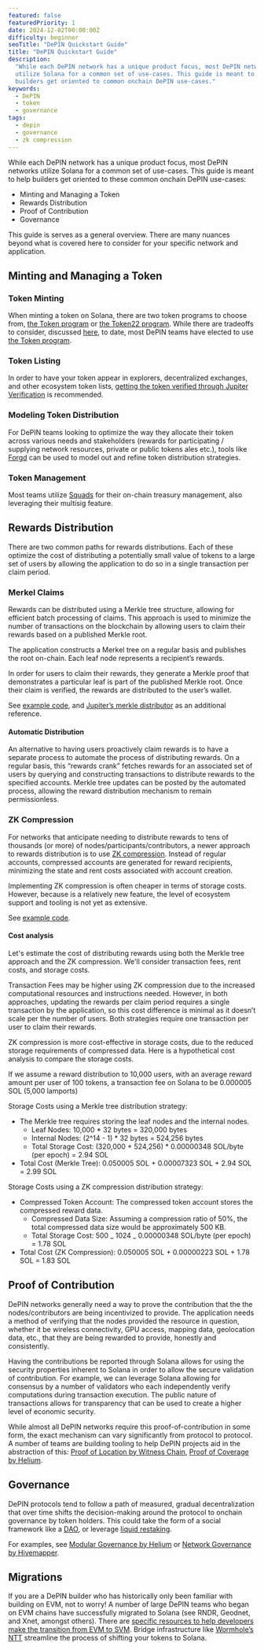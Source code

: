 ```yaml
---
featured: false
featuredPriority: 1
date: 2024-12-02T00:00:00Z
difficulty: beginner
seoTitle: "DePIN Quickstart Guide"
title: "DePIN Quickstart Guide"
description:
  "While each DePIN network has a unique product focus, most DePIN networks
  utilize Solana for a common set of use-cases. This guide is meant to help
  builders get oriented to common onchain DePIN use-cases."
keywords:
  - DePIN
  - token
  - governance
tags:
  - depin
  - governance
  - zk compression
---
```


While each DePIN network has a unique product focus, most DePIN networks utilize
Solana for a common set of use-cases. This guide is meant to help builders get
oriented to these common onchain DePIN use-cases:

- Minting and Managing a Token
- Rewards Distribution
- Proof of Contribution
- Governance

<Callout type="note">
This guide is serves as a general overview. There are many nuances beyond what
is covered here to consider for your specific network and application.
</Callout>

## Minting and Managing a Token

### Token Minting

When minting a token on Solana, there are two token programs to choose from,
[the Token program](https://spl.solana.com/token) or
[the Token22 program](https://spl.solana.com/token-2022). While there are
tradeoffs to consider, discussed
[here](https://solana.stackexchange.com/questions/9205/what-is-the-advantage-of-using-the-token22-token-extensions-program-over-the-old),
to date, most DePIN teams have elected to use
[the Token program](https://spl.solana.com/token).

### Token Listing

In order to have your token appear in explorers, decentralized exchanges, and
other ecosystem token lists,
[getting the token verified through Jupiter Verification](https://station.jup.ag/guides/general/get-your-token-on-jupiter)
is recommended.

### Modeling Token Distribution

For DePIN teams looking to optimize the way they allocate their token across
various needs and stakeholders (rewards for participating / supplying network
resources, private or public tokens ales etc.), tools like
[Forgd](https://www.forgd.com/) can be used to model out and refine token
distribution strategies.

### Token Management

Most teams utilize [Squads](https://squads.so/) for their on-chain treasury
management, also leveraging their multisig feature.

## Rewards Distribution

There are two common paths for rewards distributions. Each of these optimize the
cost of distributing a potentially small value of tokens to a large set of users
by allowing the application to do so in a single transaction per claim period.

### Merkel Claims

Rewards can be distributed using a Merkle tree structure, allowing for efficient
batch processing of claims. This approach is used to minimize the number of
transactions on the blockchain by allowing users to claim their rewards based on
a published Merkle root.

The application constructs a Merkel tree on a regular basis and publishes the
root on-chain. Each leaf node represents a recipient’s rewards.

In order for users to claim their rewards, they generate a Merkle proof that
demonstrates a particular leaf is part of the published Merkle root. Once their
claim is verified, the rewards are distributed to the user’s wallet.

See
[example code](https://gist.github.com/catalinred/45fae83177f5dc5d0c9a8b083c0653aa),
and
[Jupiter’s merkle distributor](https://github.com/jup-ag/merkle-distributor-sdk)
as an additional reference.

#### Automatic Distribution

An alternative to having users proactively claim rewards is to have a separate
process to automate the process of distributing rewards. On a regular basis,
this “rewards crank” fetches rewards for an associated set of users by querying
and constructing transactions to distribute rewards to the specified accounts.
Merkle tree updates can be posted by the automated process, allowing the reward
distribution mechanism to remain permissionless.

### ZK Compression

For networks that anticipate needing to distribute rewards to tens of thousands
(or more) of nodes/participants/contributors, a newer approach to rewards
distribution is to use [ZK compression](https://www.zkcompression.com/). Instead
of regular accounts, compressed accounts are generated for reward recipients,
minimizing the state and rent costs associated with account creation.

Implementing ZK compression is often cheaper in terms of storage costs. However,
because is a relatively new feature, the level of ecosystem support and tooling
is not yet as extensive.

See
[example code](https://gist.github.com/catalinred/4188158779bef27c70428e171e018694).

#### Cost analysis

Let's estimate the cost of distributing rewards using both the Merkle tree
approach and the ZK compression. We'll consider transaction fees, rent costs,
and storage costs.

Transaction Fees may be higher using ZK compression due to the increased
computational resources and instructions needed. However, in both approaches,
updating the rewards per claim period requires a single transaction by the
application, so this cost difference is minimal as it doesn’t scale per the
number of users. Both strategies require one transaction per user to claim their
rewards.

ZK compression is more cost-effective in storage costs, due to the reduced
storage requirements of compressed data. Here is a hypothetical cost analysis to
compare the storage costs.

If we assume a reward distribution to 10,000 users, with an average reward
amount per user of 100 tokens, a transaction fee on Solana to be 0.000005 SOL
(5,000 lamports)

Storage Costs using a Merkle tree distribution strategy:

- The Merkle tree requires storing the leaf nodes and the internal nodes.
  - Leaf Nodes: 10,000 \* 32 bytes = 320,000 bytes
  - Internal Nodes: (2^14 - 1) \* 32 bytes = 524,256 bytes
  - Total Storage Cost: (320,000 + 524,256) \* 0.00000348 SOL/byte (per epoch) =
    2.94 SOL
- Total Cost (Merkle Tree): 0.050005 SOL + 0.00007323 SOL + 2.94 SOL = 2.99 SOL

Storage Costs using a ZK compression distribution strategy:

- Compressed Token Account: The compressed token account stores the compressed
  reward data.
  - Compressed Data Size: Assuming a compression ratio of 50%, the total
    compressed data size would be approximately 500 KB.
  - Total Storage Cost: 500 _ 1024 _ 0.00000348 SOL/byte (per epoch) = 1.78 SOL
- Total Cost (ZK Compression): 0.050005 SOL + 0.00000223 SOL + 1.78 SOL = 1.83
  SOL

## Proof of Contribution

DePIN networks generally need a way to prove the contribution that the the
nodes/contributors are being incentivized to provide. The application needs a
method of verifying that the nodes provided the resource in question, whether it
be wireless connectivity, GPU access, mapping data, geolocation data, etc., that
they are being rewarded to provide, honestly and consistently.

Having the contributions be reported through Solana allows for using the
security properties inherent to Solana in order to allow the secure validation
of contribution. For example, we can leverage Solana allowing for consensus by a
number of validators who each independently verify computations during
transaction execution. The public nature of transactions allows for transparency
that can be used to create a higher level of economic security.

While almost all DePIN networks require this proof-of-contribution in some form,
the exact mechanism can vary significantly from protocol to protocol. A number
of teams are building tooling to help DePIN projects aid in the abstraction of
this:
[Proof of Location by Witness Chain](https://docs.witnesschain.com/depin-coordination-layer/proof-of-location-testnet/introduction),
[Proof of Coverage by Helium](https://docs.helium.com/iot/proof-of-coverage).

## Governance

DePIN protocols tend to follow a path of measured, gradual decentralization that
over time shifts the decision-making around the protocol to onchain governance
by token holders. This could take the form of a social framework like a
[DAO,](https://www.realms.today/) or leverage
[liquid restaking](https://docs.fragmetric.xyz/fragsol/).

For examples, see
[Modular Governance by Helium](https://docs.helium.com/governance/staking-with-helium-vote/)
or
[Network Governance by Hivemapper](https://docs.hivemapper.com/welcome/network-governance).

## Migrations

If you are a DePIN builder who has historically only been familiar with building
on EVM, not to worry! A number of large DePIN teams who began on EVM chains have
successfully migrated to Solana (see RNDR, Geodnet, and Xnet, amongst others).
There are
[specific resources to help developers make the transition from EVM to SVM](https://solana.com/developers/evm-to-svm).
Bridge infrastructure like
[Wormhole’s NTT](https://wormhole.com/products/native-token-transfers)
streamline the process of shifting your tokens to Solana.
